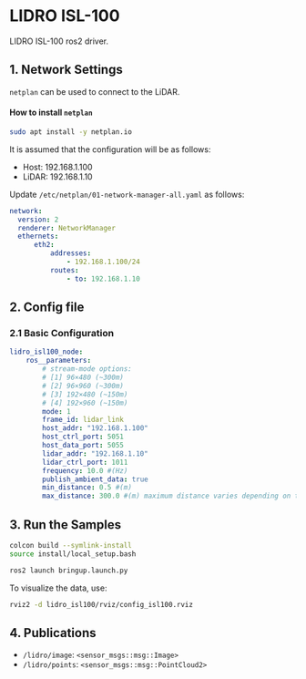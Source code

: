 # LIDRO ISL-100
LIDRO ISL-100 ros2 driver.

## 1. Network Settings

`netplan` can be used to connect to the LiDAR.

#### How to install `netplan`
```bash
sudo apt install -y netplan.io
```


It is assumed that the configuration will be as follows:
- Host: 192.168.1.100
- LiDAR: 192.168.1.10


Update `/etc/netplan/01-network-manager-all.yaml` as follows:
```yaml
network:
  version: 2
  renderer: NetworkManager
  ethernets:
      eth2:
          addresses:
              - 192.168.1.100/24
          routes:
              - to: 192.168.1.10

```


## 2. Config file

### 2.1 Basic Configuration
```yaml
lidro_isl100_node:
    ros__parameters:
        # stream-mode options:
        # [1] 96×480 (~300m)
        # [2] 96×960 (~300m)
        # [3] 192×480 (~150m)
        # [4] 192×960 (~150m)
        mode: 1
        frame_id: lidar_link
        host_addr: "192.168.1.100"
        host_ctrl_port: 5051
        host_data_port: 5055
        lidar_addr: "192.168.1.10"
        lidar_ctrl_port: 1011  
        frequency: 10.0 #(Hz)
        publish_ambient_data: true
        min_distance: 0.5 #(m)
        max_distance: 300.0 #(m) maximum distance varies depending on the stream-mode
```

## 3. Run the Samples
```bash
colcon build --symlink-install
source install/local_setup.bash

ros2 launch bringup.launch.py
```

To visualize the data, use:
```bash
rviz2 -d lidro_isl100/rviz/config_isl100.rviz
```

## 4. Publications
- `/lidro/image`: `<sensor_msgs::msg::Image>`
- `/lidro/points`: `<sensor_msgs::msg::PointCloud2>`

